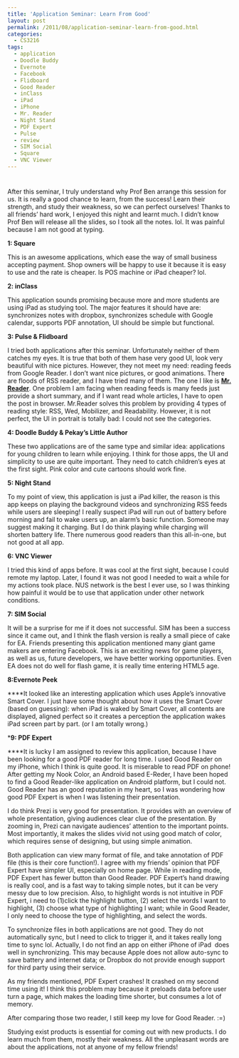 ```yaml
---
title: 'Application Seminar: Learn From Good'
layout: post
permalink: /2011/08/application-seminar-learn-from-good.html
categories:
  - CS3216
tags:
  - application
  - Doodle Buddy
  - Evernote
  - Facebook
  - Flidboard
  - Good Reader
  - inClass
  - iPad
  - iPhone
  - Mr. Reader
  - Night Stand
  - PDF Expert
  - Pulse
  - review
  - SIM Social
  - Square
  - VNC Viewer
---
```

# 

After this seminar, I truly understand why Prof Ben arrange this session for us. It is really a good chance to learn, from the success! Learn their strength, and study their weakness, so we can perfect ourselves! Thanks to all friends’ hard work, I enjoyed this night and learnt much. I didn’t know Prof Ben will release all the slides, so I took all the notes. lol. It was painful because I am not good at typing.

**1: Square**

This is an awesome applications, which ease the way of small business accepting payment. Shop owners will be happy to use it because it is easy to use and the rate is cheaper. Is POS machine or iPad cheaper? lol.

**2: inClass**

This application sounds promising because more and more students are using iPad as studying tool. The major features it should have are: synchronizes notes with dropbox, synchronizes schedule with Google calendar, supports PDF annotation, UI should be simple but functional.

**3: Pulse & Flidboard**

I tried both applications after this seminar. Unfortunately neither of them catches my eyes. It is true that both of them hase very good UI, look very beautiful with nice pictures. However, they not meet my need: reading feeds from Google Reader. I don’t want nice pictures, or good animations. There are floods of RSS reader, and I have tried many of them. The one I like is **[Mr. Reader][1]**. One problem I am facing when reading feeds is many feeds just provide a short summary, and if I want read whole articles, I have to open the post in browser. Mr.Reader solves this problem by providing 4 types of reading style: RSS, Wed, Mobilizer, and Readability. However, it is not perfect, the UI in portrait is totally bad: I could not see the categories.

 [1]: http://itunes.apple.com/us/app/mr.-reader/id412874834?mt=8

**4: Doodle Buddy & Pekay’s Little Author**

These two applications are of the same type and similar idea: applications for young children to learn while enjoying. I think for those apps, the UI and simplicity to use are quite important. They need to catch children’s eyes at the first sight. Pink color and cute cartoons should work fine.

**5: Night Stand**

To my point of view, this application is just a iPad killer, the reason is this app keeps on playing the background videos and synchronizing RSS feeds while users are sleeping! I really suspect iPad will run out of battery before morning and fail to wake users up, an alarm’s basic function. Someone may suggest making it charging. But I do think playing while charging will shorten battery life. There numerous good readers than this all-in-one, but not good at all app.

**6: VNC Viewer**

I tried this kind of apps before. It was cool at the first sight, because I could remote my laptop. Later, I found it was not good I needed to wait a while for my actions took place. NUS network is the best I ever use, so I was thinking how painful it would be to use that application under other network conditions.

**7: SIM Social**

It will be a surprise for me if it does not successful. SIM has been a success since it came out, and I think the flash version is really a small piece of cake for EA. Friends presenting this application mentioned many giant game makers are entering Facebook. This is an exciting news for game players, as well as us, future developers, we have better working opportunities. Even EA does not do well for flash game, it is really time entering HTML5 age.

**8:Evernote Peek**

****It looked like an interesting application which uses Apple’s innovative Smart Cover. I just have some thought about how it uses the Smart Cover (based on guessing): when iPad is waked by Smart Cover, all contents are displayed, aligned perfect so it creates a perception the application wakes iPad screen part by part. (or I am totally wrong.)

***9: PDF Expert**

****It is lucky I am assigned to review this application, because I have been looking for a good PDF reader for long time. I used Good Reader on my iPhone, which I think is quite good. It is miserable to read PDF on phone! After getting my Nook Color, an Android based E-Reder, I have been hoped to find a Good Reader-like application on Android platform, but I could not. Good Reader has an good reputation in my heart, so I was wondering how good PDF Expert is when I was listening their presentation.

I do think Prezi is very good for presentation. It provides with an overview of whole presentation, giving audiences clear clue of the presentation. By zooming in, Prezi can navigate audiences’ attention to the important points. Most importantly, it makes the slides vivid not using good match of color, which requires sense of designing, but using simple animation.

Both application can view many format of file, and take annotation of PDF file (this is their core function!). I agree with my friends’ opinion that PDF Expert have simpler UI, especially on home page. While in reading mode, PDF Expert has fewer button than Good Reader. PDF Expert’s hand drawing is really cool, and is a fast way to taking simple notes, but it can be very messy due to low precision. Also, to highlight words is not intuitive in PDF Expert, i need to (1)click the highlight button, (2) select the words I want to highlight, (3) choose what type of highlighting I want; while in Good Reader, I only need to choose the type of highlighting, and select the words.

To synchronize files in both applications are not good. They do not automatically sync, but I need to click to trigger it, and it takes really long time to sync lol. Actually, I do not find an app on either iPhone of iPad  does well in synchronizing. This may because Apple does not allow auto-sync to save battery and internet data; or Dropbox do not provide enough support for third party using their service.

As my friends mentioned, PDF Expert crashes! It crashed on my second time using it! I think this problem may because it preloads data before user turn a page, which makes the loading time shorter, but consumes a lot of memory.

After comparing those two reader, I still keep my love for Good Reader. :=)

Studying exist products is essential for coming out with new products. I do learn much from them, mostly their weakness. All the unpleasant words are about the applications, not at anyone of my fellow friends!